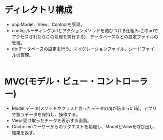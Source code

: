# ディレクトリ構成
- app:Model、View、Controllを管理。<br>
- config:ルーティング(urlとアクションメソッドを結びつける仕組み:このurlでアクセスされたらこの処理を実行する)、データベースなどの設定ファイルの管理。<br>
- db:データベースの設定を行う。マイグレーションファイル、シードファイルの管理。<br><br>



# MVC(モデル・ビュー・コントローラー)
- Model:データ(メソッドやクラスと言ったデータの塊が詰まった箱)。アプリで扱うデータを保持し、操作する。<br>
- View:受け取ったデータを表示する画面。<br>
- Controller:ユーザーからのリクエストを処理し、ModelとViewを呼び出し、結果を返す。<br>
